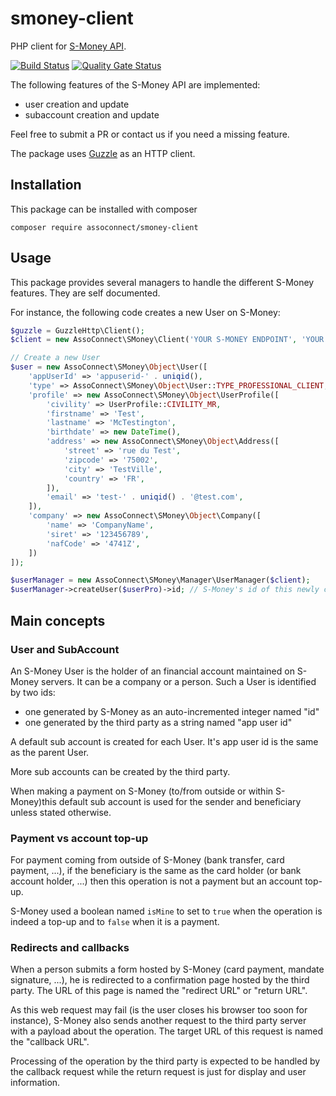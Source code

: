 # smoney-client
PHP client for [S-Money API](http://api.s-money.fr/documentation/).

[![Build Status](https://travis-ci.org/assoconnect/smoney-client.svg?branch=master)](https://travis-ci.org/assoconnect/smoney-client)
[![Quality Gate Status](https://sonarcloud.io/api/project_badges/measure?project=assoconnect_smoney-client&metric=alert_status)](https://sonarcloud.io/dashboard?id=assoconnect_smoney-client)

The following features of the S-Money API are implemented:
- user creation and update
- subaccount creation and update

Feel free to submit a PR or contact us if you need a missing feature.

The package uses [Guzzle](https://github.com/guzzle/guzzle) as an HTTP client.

## Installation
This package can be installed with composer

`composer require assoconnect/smoney-client`

## Usage

This package provides several managers to handle the different S-Money features. They are self documented.

For instance, the following code creates a new User on S-Money:

````php
$guzzle = GuzzleHttp\Client();
$client = new AssoConnect\SMoney\Client('YOUR S-MONEY ENDPOINT', 'YOUR S-MONEY TOKEN', $guzzle);

// Create a new User
$user = new AssoConnect\SMoney\Object\User([
    'appUserId' => 'appuserid-' . uniqid(),
    'type' => AssoConnect\SMoney\Object\User::TYPE_PROFESSIONAL_CLIENT,
    'profile' => new AssoConnect\SMoney\Object\UserProfile([
        'civility' => UserProfile::CIVILITY_MR,
        'firstname' => 'Test',
        'lastname' => 'McTestington',
        'birthdate' => new DateTime(),
        'address' => new AssoConnect\SMoney\Object\Address([
            'street' => 'rue du Test',
            'zipcode' => '75002',
            'city' => 'TestVille',
            'country' => 'FR',
        ]),
        'email' => 'test-' . uniqid() . '@test.com',
    ]),
    'company' => new AssoConnect\SMoney\Object\Company([
        'name' => 'CompanyName',
        'siret' => '123456789',
        'nafCode' => '4741Z',
    ])
]);

$userManager = new AssoConnect\SMoney\Manager\UserManager($client);
$userManager->createUser($userPro)->id; // S-Money's id of this newly created user
````

## Main concepts

### User and SubAccount

An S-Money User is the holder of an financial account maintained on S-Money servers. It can be a company or a person. Such a User is identified by two ids:
- one generated by S-Money as an auto-incremented integer named "id"
- one generated by the third party as a string named "app user id"

A default sub account is created for each User. It's app user id is the same as the parent User.

More sub accounts can be created by the third party.

When making a payment on S-Money (to/from outside or within S-Money)this default sub account is used for the sender and beneficiary unless stated otherwise.

### Payment vs account top-up

For payment coming from outside of S-Money (bank transfer, card payment, ...), if the beneficiary is the same as the card holder (or bank account holder, ...) then this operation is not a payment but an account top-up.

S-Money used a boolean named `isMine` to set to `true` when the operation is indeed a top-up and to `false` when it is a payment.

### Redirects and callbacks

When a person submits a form hosted by S-Money (card payment, mandate signature, ...), he is redirected to a confirmation page hosted by the third party.
The URL of this page is named the "redirect URL" or "return URL".

As this web request may fail (is the user closes his browser too soon for instance), S-Money also sends another request to the third party server with a payload about the operation. The target URL of this request is named the "callback URL".   

Processing of the operation by the third party is expected to be handled by the callback request while the return request is just for display and user information.

